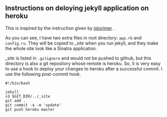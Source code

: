 Instructions on deloying jekyll application on heroku
-------------------------------------------------------

This is inspired by the instruction given by
[jstorimer](http://www.jstorimer.com/2009/12/29/jekyll-on-heroku.html) .

As you can see, I have two extra files in root directory: 
`app.rb` and `config.ru`. They will be copied to *_site* when you run jekyll,
and they make the whole site look like a Sinatra application.

*_site* is listed in `.gitignore` and would not be pushed to github, but this
directory is also a git repository whose remote is heroku. So, it is very easy
to use a hook to deploy your changes to heroku after a successful commit. I use
the following post-commit hook.

    #!/bin/bash

    jekyll
    cd $GIT_DIR/../_site
    git add .
    git commit -a -m 'update'
    git push heroku master

